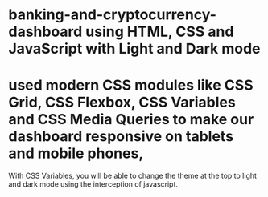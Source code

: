 # banking-and-cryptocurrency-dashboard using HTML, CSS and JavaScript with Light and Dark mode
# used modern CSS modules like CSS Grid, CSS Flexbox, CSS Variables and CSS Media Queries to make our dashboard responsive on tablets and mobile  phones,
With CSS Variables,  you will be able to change the theme at the top to light and dark mode using the interception of javascript.
